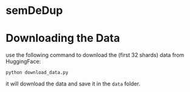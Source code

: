# semDeDup

# Downloading the Data

use the following command to download the (first 32 shards) data from HuggingFace:

`python download_data.py`

it will download the data and save it in the `data` folder.